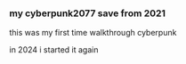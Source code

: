 ### my cyberpunk2077 save from 2021

this was my first time walkthrough cyberpunk

in 2024 i started it again

